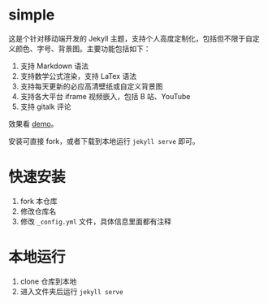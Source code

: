 # simple

这是个针对移动端开发的 Jekyll 主题，支持个人高度定制化，包括但不限于自定义颜色、字号、背景图。主要功能包括如下：

1. 支持 Markdown 语法
2. 支持数学公式渲染，支持 LaTex 语法
3. 支持每天更新的必应高清壁纸或自定义背景图
4. 支持各大平台 iframe 视频嵌入，包括 B 站、YouTube
5. 支持 gitalk 评论

效果看 [demo](https://professordeng.com/simple)。

安装可直接 fork，或者下载到本地运行 `jekyll serve` 即可。

# 快速安装

1. fork 本仓库
2. 修改仓库名
3. 修改 `_config.yml` 文件，具体信息里面都有注释

# 本地运行

1. clone 仓库到本地
2. 进入文件夹后运行 `jekyll serve`